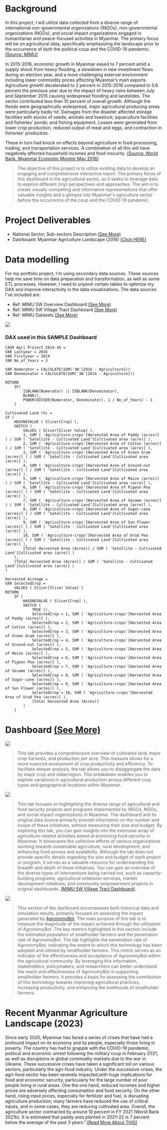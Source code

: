 # Background

In this project, I will utilize data collected from a diverse range of international non-governmental organizations (INGOs), non-governmental organizations (NGOs), and social impact organizations engaged in humanitarian and peace-focused activities in Myanmar. The primary focus will be on agricultural data, specifically emphasizing the landscape prior to the occurrence of both the political coup and the COVID-19 pandemic. [(Source: MIMU)](https://themimu.info/5w-maps-and-reports)

In 2015-2016, economic growth in Myanmar eased to 7 percent amid a supply shock from heavy flooding, a slowdown in new investment flows during an election year, and a more challenging external environment including lower commodity prices affecting Myanmar’s main exports. Agriculture growth decelerated to 2 percent in 2015-2016 compared to 5.6 percent the previous year due to the impact of heavy rains between July and September 2015 causing widespread flooding and landslides. The sector contributed less than 10 percent of overall growth. Although the floods were geographically widespread, major agricultural producing areas were particularly badly hit. Damages from the disaster affected storage facilities with stocks of seeds; animals and livestock; aquaculture facilities and fisheries’ ponds; and fishing equipment. Losses were generated from lower crop production, reduced output of meat and eggs, and contraction in fisheries’ production.

These in turn had knock on effects beyond agriculture in food processing, trading, and transportation services. A combination of all this will have negatively affected household incomes and food inscurity .[(Source: World Bank, Myanmar Economic Monitor May 2016)](https://bit.ly/3BGLvJQ)

> The objective of this project is to utilize existing data to develop an engaging and comprehensive interactive report. The primary focus of this dashboard is the agricultural sector, as it seeks to leverage data to explore different (my) perspectives and approaches. The aim is to create visually compelling and informative representations that offer valuable insights and a glimpse into Myanmar's agriculture sector before the occurrence of the coup and the COVID-19 pandemic.


# Project Deliverables
- National Sector, Sub-sectors Description [(See More)](https://bit.ly/41ZTrAu)
- Dashboard: Myanmar Agriculture Landscape (2016) [(Click HERE)](https://bit.ly/45gkCK9)

# Data modelling
For my portfolio project, I'm using secondary data sources. These sources help me save time on data preparation and transformation, as well as some ETL processes. However, I need to unpivot certain tables to optimize my DAX and improve interactivity in the data visualizations. The data sources I've included are:

- Ref: MIMU 5W Overview Dashboard [(See More)](https://themimu.info/5w-overview-dashboard)
- Ref: MIMU 5W Village Tract Dashboard [(See More)](https://themimu.info/5W_Dashboard_by_Village_Tract)
- Ref: MIMU Datasets [(See More)](https://themimu.info/baseline-datasets)


![](./Diagrams/Data-Model.png)


### DAX used in this SAMPLE Dashboard

```
CAGR Agri Project 2014-16 = 
VAR Lastyear = 2016
VAR Firstyear = 2014
VAR No_of_Years = 3

VAR Numerator = CALCULATE(SUM('3W'[2016 - Agriculture]))
VAR Denominator = CALCULATE(SUM('3W'[2014 - Agriculture]))

RETURN
    IF(
        ISBLANK(Numerator) || ISBLANK(Denominator),
        BLANK(),
        POWER(DIVIDE(Numerator, Denominator), 1 / No_of_Years) - 1
    )
```
```
Cultivated Land (%) =
IF (
    HASONEVALUE ( Slicer[Crop] ),
    SWITCH (
        VALUES ( Slicer[Slicer Value] ),
        1, SUM ( 'Agriculture-crops'[Harvested Area of Paddy (acres)] ) / SUM ( 'Satellite - Cultivated Land'[Cultivated area (acre)] ),
        2, SUM ( 'Agriculture-crops'[Harvested Area of Cotton (acres)] ) / SUM ( 'Satellite - Cultivated Land'[Cultivated area (acre)] ),
        3, SUM ( 'Agriculture-crops'[Harvested Area of Green Gram (acres)] ) / SUM ( 'Satellite - Cultivated Land'[Cultivated area (acre)] ),
        4, SUM ( 'Agriculture-crops'[Harvested Area of Ground-nut (acres)] ) / SUM ( 'Satellite - Cultivated Land'[Cultivated area (acre)] ),
        5, SUM ( 'Agriculture-crops'[Harvested Area of Maize (acres)] ) / SUM ( 'Satellite - Cultivated Land'[Cultivated area (acre)] ),
        6, SUM ( 'Agriculture-crops'[Harvested Area of Pigeon Pea (acres)] ) / SUM ( 'Satellite - Cultivated Land'[Cultivated area (acre)] ),
        7, SUM ( 'Agriculture-crops'[Harvested Area of Sesame (acres)] ) / SUM ( 'Satellite - Cultivated Land'[Cultivated area (acre)] ),
        8, SUM ( 'Agriculture-crops'[Harvested Area of Sugar-cane (acres)] ) / SUM ( 'Satellite - Cultivated Land'[Cultivated area (acre)] ),
        9, SUM ( 'Agriculture-crops'[Harvested Area of Sun Flower (acres)] ) / SUM ( 'Satellite - Cultivated Land'[Cultivated area (acre)] ),
        10, SUM ( 'Agriculture-crops'[Harvested Area of Urad Pea (acres)] ) / SUM ( 'Satellite - Cultivated Land'[Cultivated area (acre)] ),
        [Total Harvested Area (Acres)] / SUM ( 'Satellite - Cultivated Land'[Cultivated area (acre)] )
    ),
    [Total Harvested Area (Acres)] / SUM ( 'Satellite - Cultivated Land'[Cultivated area (acre)] )
)

```
```
Harvested Acreage =
VAR SelectedCrop =
    VALUES ( Slicer[Slicer Value] )
RETURN
    IF (
        HASONEVALUE ( Slicer[Crop] ),
        SWITCH (
            TRUE (),
            SelectedCrop = 1, SUM ( 'Agriculture-crops'[Harvested Area of Paddy (acres)] ),
            SelectedCrop = 2, SUM ( 'Agriculture-crops'[Harvested Area of Cotton (acres)] ),
            SelectedCrop = 3, SUM ( 'Agriculture-crops'[Harvested Area of Green Gram (acres)] ),
            SelectedCrop = 4, SUM ( 'Agriculture-crops'[Harvested Area of Ground-nut (acres)] ),
            SelectedCrop = 5, SUM ( 'Agriculture-crops'[Harvested Area of Maize (acres)] ),
            SelectedCrop = 6, SUM ( 'Agriculture-crops'[Harvested Area of Pigeon Pea (acres)] ),
            SelectedCrop = 7, SUM ( 'Agriculture-crops'[Harvested Area of Sesame (acres)] ),
            SelectedCrop = 8, SUM ( 'Agriculture-crops'[Harvested Area of Sugar-cane (acres)] ),
            SelectedCrop = 9, SUM ( 'Agriculture-crops'[Harvested Area of Sun Flower (acres)] ),
            SelectedCrop = 10, SUM ( 'Agriculture-crops'[Harvested Area of Urad Pea (acres)] ),
            [Total Harvested Area (Acres)]
        )
    )
```
# Dashboard [(See More)](https://bit.ly/45gkCK9)
![](./Diagrams/Dashboard-1.png)
> This tab provides a comprehensive overview of cultivated land, major crop harvests, and production per acre. This measure allows for a more nuanced assessment of crop productivity and efficiency. To facilitate deeper analysis, the tab allows you to disaggregate the data by major crop and state/region. This breakdown enables you to explore variations in agricultural production across different crop types and geographical locations within Myanmar.

![](./Diagrams/Dashboard-2.png)
> This tab focuses on highlighting the diverse range of agricultural and food security projects and programs implemented by INGOs, NGOs, and social impact organizations in Myanmar. The dashboard and its original data source primarily provide information on the number and scope of these initiatives, without measuring their size and budget. By exploring this tab, you can gain insights into the extensive array of agriculture-related activities aimed at promoting food security in Myanmar. It showcases the collective efforts of various organizations working towards sustainable agriculture, rural development, and enhancing food access and availability. Although the tab does not provide specific details regarding the size and budget of each project or program, it serves as a valuable resource for understanding the breadth and depth of these initiatives. You can gain an overview of the diverse types of interventions being carried out, such as capacity-building programs, agricultural extension services, market development initiatives, and community empowerment projects in original dashboards. [(MIMU 5W Village Tract Dashboard)](https://themimu.info/5W_Dashboard_by_Village_Tract).

![](./Diagrams/Dashboard-3.png)
> This section of the dashboard encompasses both historical data and simulation results, primarily focused on assessing the impact generated by [AgronomyBot](https://github.com/YemunnSoe/AgronomyBot). The main purpose of this tab is to measure the magnitude of the impact achieved through the utilization of AgronomyBot. The key metrics highlighted in this section include the estimated population of smallholder farmers and the penetration rate of AgronomyBot. The tab highlights the penetration rate of AgronomyBot, indicating the extent to which this technology has been adopted and utilized by smallholder farmers. This metric serves as an indicator of the effectiveness and acceptance of AgronomyBot within the agricultural community. By leveraging this information, stakeholders, policymakers, and researchers can better understand the reach and effectiveness of AgronomyBot in supporting smallholder farmers. It provides a basis for assessing the contribution of this technology towards improving agricultural practices, increasing productivity, and enhancing the livelihoods of smallholder farmers.

# Recent Myanmar Agriculture Landscape (2023)

Since early 2020, Myanmar has faced a series of crises that have had a profound impact on its economy and its people, especially those living in poverty. The country has had to grapple with the COVID-19 pandemic, political and economic unrest following the military coup in February 2021, as well as disruptions in global commodity markets due to the war in Ukraine. These successive crises have taken a significant toll on various sectors, particularly the agri-food industry. Under the successive crises, the agri-food sector has been severely impacted,with huge implications for food and economic security, particularly for the large number of poor people living in rural areas. One the one hand, reduced incomes and higher prices are adversely affecting consumption and food security. On the other hand, rising input prices, especially for fertilizer and fuel, is disrupting agriculture production; many farmers have reduced the use of critical inputs, and in some cases, they are reducing cultivated area. Overall, the agriculture sector contracted by around 10 percent in FY 2021 (World Bank 2021b). It is estimated that paddy area planted in 2021–22 is 7 percent below the average of the past 3 years.".[(Read More About THIS)](https://bit.ly/3LUldK4)